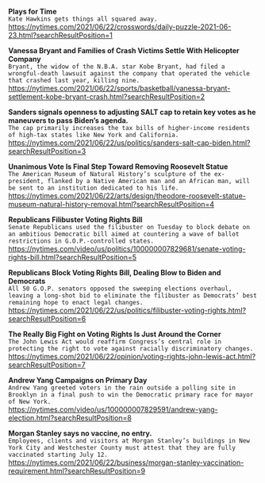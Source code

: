 **Plays for Time**\
`Kate Hawkins gets things all squared away.`\
https://nytimes.com/2021/06/22/crosswords/daily-puzzle-2021-06-23.html?searchResultPosition=1

**Vanessa Bryant and Families of Crash Victims Settle With Helicopter Company**\
`Bryant, the widow of the N.B.A. star Kobe Bryant, had filed a wrongful-death lawsuit against the company that operated the vehicle that crashed last year, killing nine.`\
https://nytimes.com/2021/06/22/sports/basketball/vanessa-bryant-settlement-kobe-bryant-crash.html?searchResultPosition=2

**Sanders signals openness to adjusting SALT cap to retain key votes as he maneuvers to pass Biden’s agenda.**\
`The cap primarily increases the tax bills of higher-income residents of high-tax states like New York and California.`\
https://nytimes.com/2021/06/22/us/politics/sanders-salt-cap-biden.html?searchResultPosition=3

**Unanimous Vote Is Final Step Toward Removing Roosevelt Statue**\
`The American Museum of Natural History’s sculpture of the ex-president, flanked by a Native American man and an African man, will be sent to an institution dedicated to his life.`\
https://nytimes.com/2021/06/22/arts/design/theodore-roosevelt-statue-museum-natural-history-removal.html?searchResultPosition=4

**Republicans Filibuster Voting Rights Bill**\
`Senate Republicans used the filibuster on Tuesday to block debate on an ambitious Democratic bill aimed at countering a wave of ballot restrictions in G.O.P.-controlled states.`\
https://nytimes.com/video/us/politics/100000007829681/senate-voting-rights-bill.html?searchResultPosition=5

**Republicans Block Voting Rights Bill, Dealing Blow to Biden and Democrats**\
`All 50 G.O.P. senators opposed the sweeping elections overhaul, leaving a long-shot bid to eliminate the filibuster as Democrats’ best remaining hope to enact legal changes.`\
https://nytimes.com/2021/06/22/us/politics/filibuster-voting-rights.html?searchResultPosition=6

**The Really Big Fight on Voting Rights Is Just Around the Corner**\
`The John Lewis Act would reaffirm Congress’s central role in protecting the right to vote against racially discriminatory changes.`\
https://nytimes.com/2021/06/22/opinion/voting-rights-john-lewis-act.html?searchResultPosition=7

**Andrew Yang Campaigns on Primary Day**\
`Andrew Yang greeted voters in the rain outside a polling site in Brooklyn in a final push to win the Democratic primary race for mayor of New York.`\
https://nytimes.com/video/us/100000007829591/andrew-yang-election.html?searchResultPosition=8

**Morgan Stanley says no vaccine, no entry.**\
`Employees, clients and visitors at Morgan Stanley’s buildings in New York City and Westchester County must attest that they are fully vaccinated starting July 12.`\
https://nytimes.com/2021/06/22/business/morgan-stanley-vaccination-requirement.html?searchResultPosition=9

